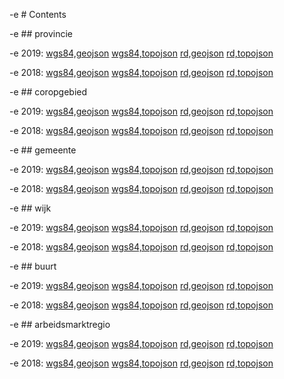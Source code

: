 -e # Contents

-e ## provincie 

-e 2019:
[wgs84,geojson](wgs84/provincie_2019.geojson)
[wgs84,topojson](wgs84/provincie_2019.topojson)
[rd,geojson](rd/provincie_2019.geojson)
[rd,topojson](rd/provincie_2019.topojson)

-e 2018:
[wgs84,geojson](wgs84/provincie_2018.geojson)
[wgs84,topojson](wgs84/provincie_2018.topojson)
[rd,geojson](rd/provincie_2018.geojson)
[rd,topojson](rd/provincie_2018.topojson)

-e ## coropgebied 

-e 2019:
[wgs84,geojson](wgs84/coropgebied_2019.geojson)
[wgs84,topojson](wgs84/coropgebied_2019.topojson)
[rd,geojson](rd/coropgebied_2019.geojson)
[rd,topojson](rd/coropgebied_2019.topojson)

-e 2018:
[wgs84,geojson](wgs84/coropgebied_2018.geojson)
[wgs84,topojson](wgs84/coropgebied_2018.topojson)
[rd,geojson](rd/coropgebied_2018.geojson)
[rd,topojson](rd/coropgebied_2018.topojson)

-e ## gemeente 

-e 2019:
[wgs84,geojson](wgs84/gemeente_2019.geojson)
[wgs84,topojson](wgs84/gemeente_2019.topojson)
[rd,geojson](rd/gemeente_2019.geojson)
[rd,topojson](rd/gemeente_2019.topojson)

-e 2018:
[wgs84,geojson](wgs84/gemeente_2018.geojson)
[wgs84,topojson](wgs84/gemeente_2018.topojson)
[rd,geojson](rd/gemeente_2018.geojson)
[rd,topojson](rd/gemeente_2018.topojson)

-e ## wijk 

-e 2019:
[wgs84,geojson](wgs84/wijk_2019.geojson)
[wgs84,topojson](wgs84/wijk_2019.topojson)
[rd,geojson](rd/wijk_2019.geojson)
[rd,topojson](rd/wijk_2019.topojson)

-e 2018:
[wgs84,geojson](wgs84/wijk_2018.geojson)
[wgs84,topojson](wgs84/wijk_2018.topojson)
[rd,geojson](rd/wijk_2018.geojson)
[rd,topojson](rd/wijk_2018.topojson)

-e ## buurt 

-e 2019:
[wgs84,geojson](wgs84/buurt_2019.geojson)
[wgs84,topojson](wgs84/buurt_2019.topojson)
[rd,geojson](rd/buurt_2019.geojson)
[rd,topojson](rd/buurt_2019.topojson)

-e 2018:
[wgs84,geojson](wgs84/buurt_2018.geojson)
[wgs84,topojson](wgs84/buurt_2018.topojson)
[rd,geojson](rd/buurt_2018.geojson)
[rd,topojson](rd/buurt_2018.topojson)

-e ## arbeidsmarktregio 

-e 2019:
[wgs84,geojson](wgs84/arbeidsmarktregio_2019.geojson)
[wgs84,topojson](wgs84/arbeidsmarktregio_2019.topojson)
[rd,geojson](rd/arbeidsmarktregio_2019.geojson)
[rd,topojson](rd/arbeidsmarktregio_2019.topojson)

-e 2018:
[wgs84,geojson](wgs84/arbeidsmarktregio_2018.geojson)
[wgs84,topojson](wgs84/arbeidsmarktregio_2018.topojson)
[rd,geojson](rd/arbeidsmarktregio_2018.geojson)
[rd,topojson](rd/arbeidsmarktregio_2018.topojson)


